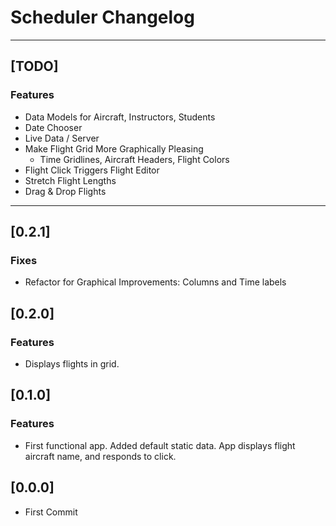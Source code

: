 # Scheduler Changelog

----------

## [TODO]
### Features
* Data Models for Aircraft, Instructors, Students
* Date Chooser
* Live Data / Server
* Make Flight Grid More Graphically Pleasing
    * Time Gridlines, Aircraft Headers, Flight Colors
* Flight Click Triggers Flight Editor
* Stretch Flight Lengths
* Drag & Drop Flights

----------

## [0.2.1]
### Fixes
* Refactor for Graphical Improvements: Columns and Time labels

## [0.2.0]
### Features
* Displays flights in grid.

## [0.1.0]
### Features
* First functional app. Added default static data. App displays flight aircraft name, and responds to click. 

## [0.0.0]
* First Commit
